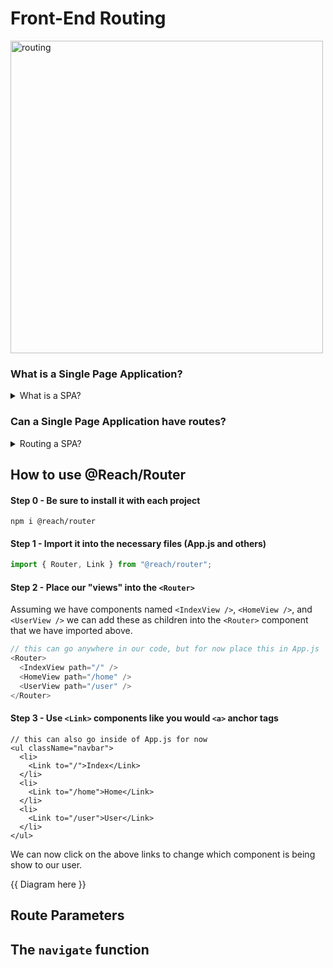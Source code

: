 # Front-End Routing

<img src="https://raw.githubusercontent.com/reach/router/master/logo-horizontal.png" alt="routing" width="500px" />

### What is a Single Page Application?

<details>
  <summary>What is a SPA?</summary>
  <p>A single-page application (SPA) is a web application or website that interacts with the web browser by dynamically rewriting the current web page with new data from the web server, instead of the default method of the browser loading entire new page. -Wikipedia</p>
</details>

### Can a Single Page Application have routes?

<details>
  <summary>Routing a SPA?</summary>
  <p>Yes. While it will appear to the user that they are navigating to different pages, in fact they will be viewing the same <code>index.html</code> all along. We can change what is displayed for our user pased on what <code>url</code> the user is viewing.</p>
</details>

## How to use @Reach/Router

#### Step 0 - Be sure to install it with each project

```
npm i @reach/router
```

#### Step 1 - Import it into the necessary files (App.js and others)

```js
import { Router, Link } from "@reach/router";
```

#### Step 2 - Place our "views" into the `<Router>`

Assuming we have components named `<IndexView />`, `<HomeView />`, and `<UserView />` we can add these as children into the `<Router>` component that we have imported above. 

```js
// this can go anywhere in our code, but for now place this in App.js
<Router>
  <IndexView path="/" />
  <HomeView path="/home" />
  <UserView path="/user" />
</Router>
```

#### Step 3 - Use `<Link>` components like you would `<a>` anchor tags

```
// this can also go inside of App.js for now
<ul className="navbar">
  <li>
    <Link to="/">Index</Link>
  </li>
  <li>
    <Link to="/home">Home</Link>
  </li>
  <li>
    <Link to="/user">User</Link>
  </li>
</ul>
```

We can now click on the above links to change which component is being show to our user.

{{ Diagram here }}


## Route Parameters



## The `navigate` function
